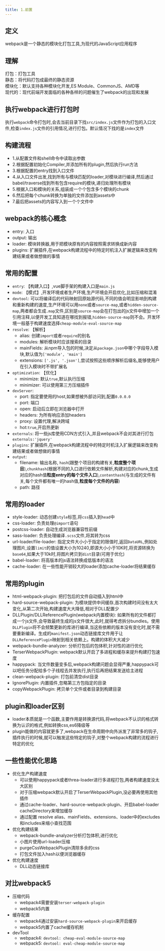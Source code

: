 ```yaml
---
title: 1.前置
---
```

## 定义
webpack是一个静态的模块化打包工具,为现代的JavaScript应用程序
## 理解
打包：打包工具  
静态：将代码打包成最终的静态资源  
模块化：默认支持各种模块化开发,ES Module、CommonJS、AMD等  
现代的：现代前端开发面临的各种各样的问题催生了webpack的出现和发展
## 执行webpack进行打包时
执行`webpack`命令打包时,会去当前目录下找`src/index.js`文件作为打包的入口文件,检查`index.js`文件的引用情况,进行打包。默认情况下找的是`index`文件
## 构建流程
- 1.从配置文件和shell命令中读取出参数
- 2.根据配置初始化Compiler,并添加所有的plugin,然后执行run方法
- 3.根据配置的entry找到入口文件
- 4.从入口文件出发,找到所有与模块匹配的loader,对模块进行编译,然后通过babel/traverse找到所有包含require的模块,递归处理所有模块
- 5.根据入口和模块的关系,组装成一个个包含多个模块的chunk
- 6.然后把每个chunk转换为单独的文件添加到assets中
- 7.最后把assets的内容写入到一个个文件中
## webpack的核心概念
- entry: 入口
- output: 输出
- loader: 模块转换器,用于把模块原有的内容按照需求转换成新内容
- plugins: 扩展插件,在webpack构建流程中的特定时机注入扩展逻辑来改变构建结果或者做想做的事情

## 常用的配置
- `entry`: 【构建入口】,vue脚手架的构建入口是`main.js`
- `mode`: 【模式】,开发环境或者生产环境,生产环境会开启优化,比如压缩和混淆
- `devtool`: 可以将编译后的代码映射回原始源代码,不同的值会明显影响到构建和重新构建的速度,生产环境可以用`none`或者`source-map`,或者`hidden-source-map`,两者都会生成`.map`文件,区别是`source-map`会在打包出的js文件中增加一个引用注释,以便开发工具知道在哪找到报错,`hidden-source-map`则不会。开发环境一般基于构建速度选择`cheap-module-eval-source-map`
- `resolve`: 【解析】
  - alias: 创建`import`或者`require`的别名
  - modules: 解析模块时应该搜索的目录
  - mainFields: 从npm导入包的时候,决定从`package.json`中哪个字段导入模块,默认值为`['module', 'main']`
  - extensions: `['.js', '.json']`,尝试按照这些顺序解析后缀名,能够使用户在引入模块时不带扩展名
- `optimization`: 【优化】
  - minimize: 默认`true`,默认执行压缩
  - minimizer: 可以使用第三方压缩插件
- `devServer`: 
  - port: 指定要使用的host,如果想被外部访问到,配置`0.0.0.0`
  - port: 端口
  - open: 启动后立即在浏览器中打开
  - headers: 为所有响应添加headers
  - proxy: 设置代理,解决跨域
  - hot:`true`,开启热更新 
- `externals`: 将一些js库使用CDN方式引入,并且webpack不会对其进行打包`externals:'jquery'`
- `plugins`: 扩展插件,在webpack构建流程中的特定时机注入扩展逻辑来改变构建结果或者做想做的事情
- `output`: 
  - filename: 输出名称, `hash`(跟整个项目的构建有关,**粒度整个项目**),`chunkhash`(根据不同的入口进行依赖文件解析,构建对应的chunk,生成对应的hash值**粒度entry的每个文件入口**),`contenthash`(与生成的文件有关,每个文件都有唯一的hash值,**粒度每个文件的内容**)
  - path: 路径
## 常用的loader
- style-loader: 动态创建`style`标签,将`css`插入到`head`中
- css-loader: 负责处理`@import`语句
- postcss-loader: 自动生成浏览器兼容性前缀
- sass-loader: 负责处理编译`.scss`文件,将其转为css
- url-loader/file-loader: 指定文件大小小于指定的限值时,返回`DataURL`,例如处理图片,设置`limit`的值设置大小为10240,即源大小小于10K时,将资源转换为`base64`,如果大于10k时,将图片拷贝到`dist`目录(可用于优化) 
- babel-loader: 将高版本的js语法转换成低版本的语法
- cache-loader: 在一些性能开销较大的loader添加cache-loader将结果缓存

## 常用的plugin
- html-webpack-plugin: 把打包后的文件自动插入到html中
- hard-source-webpack-plugin: 为模块提供中间缓存,首次构建时间没有太大变化,从第二次开始,构建速度大大降低,相对于DLL配置少
- DLLPlugin/DLLReferencePlugin(webpack内置模块): 如果所有的文件都打成一个js文件,会导致最终生成的js文件很大,此时,就得考虑拆分bundles。使用`DLLPlugin`将不会频繁更新的库进行编译,当这些依赖的版本没有变化时,就不需要重新编译。生成的`manifest.json`动态链接库文件用于让`DLLReferencePlugin`映射到相关依赖上。构建的体积大大减少
- webpack-bundle-analyzer: 分析打包后的包体积,针对性的进行优化
- TerserWebpackPlugin: webpack默认开启了多进程和缓存来提升构建打包速度
- happypack: 当文件数量变多后,webpack构建问题会显得严重,happypack可以吧任务分配给多个子线程去并发执行,执行后再把结果发送给主进程
- clean-webpack-plugin: 打包前清空dist目录
- IgnorePlugin: 内置插件,忽略第三方包指定的目录
- copyWebpackPlugin: 拷贝单个文件或者目录到构建目录

## plugin和loader区别
- loader本质就是一个函数,主要作用是转换源代码,将webpack不认识的格式转换为认识的格式,例如转换css,es6降级等
- plugin能做的内容就更多了,webpack在生命周期中向外派发了非常多的钩子,插件执行的时候,就可以触发这些特定的钩子,对整个webpack构建的流程进行特定的优化

## 一些性能优化思路
- 优化生产构建速度
  - 可以使用happypack或者threa-loader进行多进程打包,两者构建速度没太大区别
  - 对于压缩webpack默认开启了TerserWebpackPlugin,没必要再使用其他插件
  - 通过cache-loader、hard-source-webpack-plugin、开启babel-loader cacheDirectory来增加缓存
  - 通过配置 resolve alias、mainFields、extensions、loader中的excludes和includes来缩小查找范围
- 优化构建结果
  - webpack-bundle-analyzer分析打包体积,进行优化
  - 小图片使用url-loader压缩
  - purgeCssWebpackPlugin清除多余的css
  - 打包文件加入hash以便浏览器缓存
- 优化构建速度
  - DLL动态链接库

## 对比webpack5
- 压缩代码
  - webpack4需要安装`terser-webpack-plugin`
  - webpack5内置
- 缓存配置
  - webpack4通过安装`hard-source-webpack-plugin`来开启缓存
  - webpack5内置了cache缓存机制
- devTool
  - webpack4: `devtool: cheap-eval-module-source-map`
  - webpack5: `devtool: eval-cheap-module-source-map`